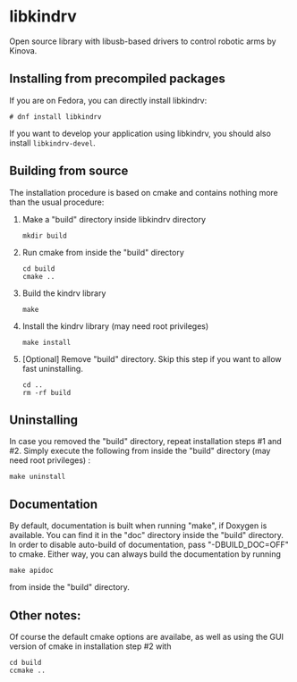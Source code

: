 libkindrv
====================

Open source library with libusb-based drivers to control robotic arms by Kinova.


## Installing from precompiled packages

If you are on Fedora, you can directly install libkindrv:

    # dnf install libkindrv


If you want to develop your application using libkindrv, you should also install
`libkindrv-devel`.


## Building from source
The installation procedure is based on cmake and contains nothing
more than the usual procedure:

1. Make a "build" directory inside libkindrv directory

       mkdir build

2. Run cmake from inside the "build" directory

       cd build
       cmake ..

3. Build the kindrv library

       make

4. Install the kindrv library (may need root privileges)

       make install

5. [Optional] Remove "build" directory. Skip this step if you want to allow fast uninstalling.

       cd ..
       rm -rf build


## Uninstalling
In case you removed the "build" directory, repeat installation steps #1 and #2.
Simply execute the following from inside the "build" directory (may need root privileges) :

    make uninstall


## Documentation
By default, documentation is built when running "make", if Doxygen is available.
You can find it in the "doc" directory inside the "build" directory.
In order to disable auto-build of documentation, pass "-DBUILD_DOC=OFF" to cmake.
Either way, you can always build the documentation by running

    make apidoc

from inside the "build" directory.


## Other notes:
Of course the default cmake options are availabe, as well as
using the GUI version of cmake in installation step #2 with

    cd build
    ccmake ..

